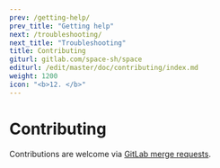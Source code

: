 ```yaml
---
prev: /getting-help/
prev_title: "Getting help"
next: /troubleshooting/
next_title: "Troubleshooting"
title: Contributing
giturl: gitlab.com/space-sh/space
editurl: /edit/master/doc/contributing/index.md
weight: 1200
icon: "<b>12. </b>"
---
```


# Contributing

Contributions are welcome via [GitLab merge requests](https://gitlab.com/space-sh/space/merge_requests).

